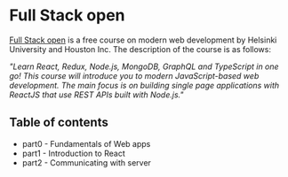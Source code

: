 # Full Stack open

[Full Stack open](https://fullstackopen.com/en/) is a free course on modern web development by Helsinki University and Houston Inc. The description of the course is as follows:

*"Learn React, Redux, Node.js, MongoDB, GraphQL and TypeScript in one go! This course will introduce you to modern JavaScript-based web development. The main focus is on building single page applications with ReactJS that use REST APIs built with Node.js."*

## Table of contents

- part0 - Fundamentals of Web apps
- part1 - Introduction to React
- part2 - Communicating with server
